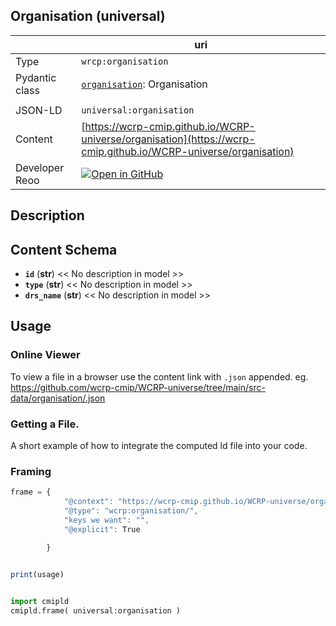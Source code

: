 

<section id="info">

# Organisation  (universal)

|  | uri |
| --- | --- |
| Type | `wrcp:organisation` |
| Pydantic class | [`organisation`](https://github.com/ESGF/esgf-vocab/blob/main/src/esgvoc/api/data_descriptors/organisation.py): Organisation |
| | |
| JSON-LD | `universal:organisation` |
| Content | [https://wcrp-cmip.github.io/WCRP-universe/organisation](https://wcrp-cmip.github.io/WCRP-universe/organisation) |
| Developer Reoo | [![Open in GitHub](https://img.shields.io/badge/Open-GitHub-blue?logo=github&style=flat-square)](https://github.com/wcrp-cmip/WCRP-universe/tree/main/src-data/organisation) |


</section>
    

<section id="description">

## Description

</section>


<section id="schema">

## Content Schema

- **`id`** (**str**) 
  << No description in model >>
- **`type`** (**str**) 
  << No description in model >>
- **`drs_name`** (**str**) 
  << No description in model >>





</section>   

<section id="usage">

## Usage

### Online Viewer 
To view a file in a browser use the content link with `.json` appended. eg. https://github.com/wcrp-cmip/WCRP-universe/tree/main/src-data/organisation/.json

### Getting a File. 

A short example of how to integrate the computed ld file into your code. 

### Framing
```js
frame = {
            "@context": "https://wcrp-cmip.github.io/WCRP-universe/organisation/_context_",
            "@type": "wcrp:organisation/",
            "keys we want": "",
            "@explicit": True

        }
        

print(usage)

```

```python

import cmipld
cmipld.frame( universal:organisation )

```
</section>

    